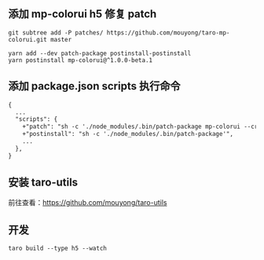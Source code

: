## 添加 mp-colorui h5 修复 patch

```shell
git subtree add -P patches/ https://github.com/mouyong/taro-mp-colorui.git master

yarn add --dev patch-package postinstall-postinstall
yarn postinstall mp-colorui@^1.0.0-beta.1
```

## 添加 package.json scripts 执行命令

```diff package.json
{
  ...
  "scripts": {
    +"patch": "sh -c './node_modules/.bin/patch-package mp-colorui --create-issue'",
    +"postinstall": "sh -c './node_modules/.bin/patch-package'",
    ...
  },
}
```

## 安装 taro-utils

前往查看：https://github.com/mouyong/taro-utils


## 开发

```shell
taro build --type h5 --watch
```
